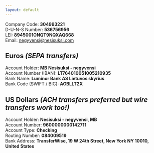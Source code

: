 ```yaml
---
layout: default
---
```


<section>
    <div class="container">
        Company Code: <strong>304993221</strong><br />
        D-U-N-S Number: <strong>536756956</strong><br />
        LEI: <strong>8945001ONQT9NQXAQ668</strong><br />
        Email: <a href="mailto:negyvensi@nesisuksi.com">negyvensi@nesisuksi.com</a>
    </div>
</section>

<section>
    <div class="container">
        <h2>Euros <em>(SEPA transfers)</em></h2>
        Account Holder: <strong>MB Nesisuksi - negyvensi</strong><br />
        Account Number (IBAN): <strong>LT764010051005210935</strong><br />
        Bank Name: <strong>Luminor Bank AS Lietuvos skyrius</strong><br />
        Bank Code (SWIFT / BIC): <strong>AGBLLT2X</strong>
        <h2>US Dollars <em>(ACH transfers preferred but wire transfers work too!)</em></h2>
        Account Holder: <strong>Nesisuksi - negyvensi, MB</strong><br />
        Account Number: <strong>9600000000142711</strong><br />
        Account Type: <strong>Checking</strong><br />
        Routing Number: <strong>084009519</strong><br />
        Bank Address: <strong>TransferWise, 19 W 24th Street, New York NY 10010, United States</strong>
    </div>
</section>
